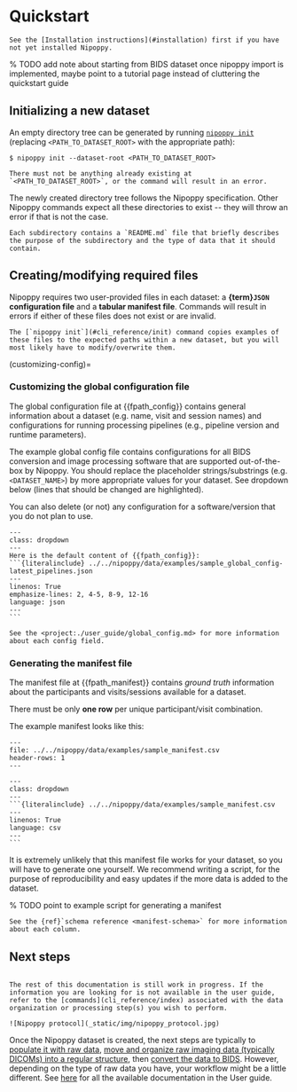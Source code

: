 # Quickstart

```{note}
See the [Installation instructions](#installation) first if you have not yet installed Nipoppy.
```

% TODO add note about starting from BIDS dataset once nipoppy import is implemented, maybe point to a tutorial page instead of cluttering the quickstart guide

## Initializing a new dataset

An empty directory tree can be generated by running [`nipoppy init`](#cli_reference/init) (replacing `<PATH_TO_DATASET_ROOT>` with the appropriate path):

```{code-block} console
$ nipoppy init --dataset-root <PATH_TO_DATASET_ROOT>
```

```{warning}
There must not be anything already existing at `<PATH_TO_DATASET_ROOT>`, or the command will result in an error.
```

The newly created directory tree follows the Nipoppy specification. Other Nipoppy commands expect all these directories to exist -- they will throw an error if that is not the case.

```{tip}
Each subdirectory contains a `README.md` file that briefly describes the purpose of the subdirectory and the type of data that it should contain.
```

## Creating/modifying required files

Nipoppy requires two user-provided files in each dataset: a **{term}`JSON` configuration file** and a **tabular manifest file**. Commands will result in errors if either of these files does not exist or are invalid.

```{note}
The [`nipoppy init`](#cli_reference/init) command copies examples of these files to the expected paths within a new dataset, but you will most likely have to modify/overwrite them.
```

(customizing-config)=
### Customizing the global configuration file

The global configuration file at {{fpath_config}} contains general information about a dataset (e.g. name, visit and session names) and configurations for running processing pipelines (e.g., pipeline version and runtime parameters).

The example global config file contains configurations for all BIDS conversion and image processing software that are supported out-of-the-box by Nipoppy. You should replace the placeholder strings/substrings (e.g. `<DATASET_NAME>`) by more appropriate values for your dataset. See dropdown below (lines that should be changed are highlighted).

You can also delete (or not) any configuration for a software/version that you do not plan to use.

````{admonition} The example global config file
---
class: dropdown
---
Here is the default content of {{fpath_config}}:
```{literalinclude} ../../nipoppy/data/examples/sample_global_config-latest_pipelines.json
---
linenos: True
emphasize-lines: 2, 4-5, 8-9, 12-16
language: json
---
```
````

```{tip}
See the <project:./user_guide/global_config.md> for more information about each config field.
```

### Generating the manifest file

The manifest file at {{fpath_manifest}} contains *ground truth* information about the participants and visits/sessions available for a dataset.

There must be only **one row** per unique participant/visit combination.

The example manifest looks like this:
```{csv-table}
---
file: ../../nipoppy/data/examples/sample_manifest.csv
header-rows: 1
---
```

````{admonition} Raw content of the example manifest file
---
class: dropdown
---
```{literalinclude} ../../nipoppy/data/examples/sample_manifest.csv
---
linenos: True
language: csv
---
```
````

It is extremely unlikely that this manifest file works for your dataset, so you will have to generate one yourself. We recommend writing a script, for the purpose of reproducibility and easy updates if the more data is added to the dataset.


% TODO point to example script for generating a manifest

```{tip}
See the {ref}`schema reference <manifest-schema>` for more information about each column.
```

## Next steps

```{note}

The rest of this documentation is still work in progress. If the information you are looking for is not available in the user guide, refer to the [commands](cli_reference/index) associated with the data organization or processing step(s) you wish to perform.

![Nipoppy protocol](_static/img/nipoppy_protocol.jpg)
```

Once the Nipoppy dataset is created, the next steps are typically to [populate it with raw data](user_guide/populating.md), [move and organize raw imaging data (typically DICOMs) into a regular structure](user_guide/organizing_imaging.md), then [convert the data to BIDS](user_guide/bids_conversion.md). However, depending on the type of raw data you have, your workflow might be a little different. See [here](user_guide/index.md) for all the available documentation in the User guide.
